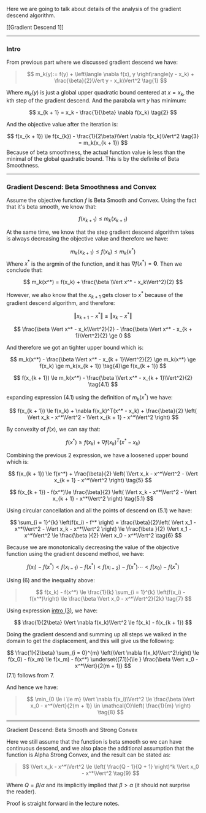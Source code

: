 Here we are going to talk about details of the analysis of the gradient descend algorithm. 

[[Gradient Descend 1]]


---
### Intro
From previous part where we discussed gradient descend we have: 
> $$
> m_k(y):=
> f(y) + \left\langle
> \nabla f(x), y
> \right\rangle(y - x_k) + 
> \frac{\beta}{2}\Vert y - x_k\Vert^2
> \tag{1}
> $$

Where $m_k(y)$ is just a global upper quadratic bound centered at $x = x_k$, the kth step of the gradient descend. And the parabola wrt $y$ has minimum: 

$$
x_{k + 1} = 
x_k - \frac{1}{\beta} \nabla f(x_k)
\tag{2}
$$

And the objective value after the iteration is: 

$$
f(x_{k + 1}) \le
f(x_{k}) - \frac{1}{2\beta}\Vert \nabla f(x_k)\Vert^2
\tag{3} = m_k(x_{k + 1})
$$
Because of beta smoothness, the actual function value is less than the minimal of the global quadratic bound. This is by the definite of Beta Smoothness.

---
### Gradient Descend: Beta Smoothness and Convex

Assume the objective function $f$ is Beta Smooth and Convex. Using the fact that it's beta smooth, we know that: 

$$
f(x_{k + 1}) \le m_k(x_{k + 1})
$$

At the same time, we know that the step gradient descend algorithm takes is always decreasing the objective value and therefore we have: 

$$
m_k(x_{k + 1}) \le f(x_k) \le m_k(x^*)
$$
Where $x^*$ is the argmin of the function, and it has $\nabla f(x^*) = \mathbf{0}$. Then  we conclude that: 

$$
m_k(x^*) = f(x_k) + \frac{\beta \Vert x^* - x_k\Vert^2}{2}
$$

However, we also know that the $x_{k + 1}$ gets closer to $x^*$ because of the gradient descend algorithm, and therefore: 

$$
\Vert x_{k+ 1} - x^*\Vert \le \Vert x_{k} - x^*\Vert
$$

$$
\frac{\beta \Vert x^* - x_k\Vert^2}{2} - 
\frac{\beta \Vert x^* - x_{k + 1}\Vert^2}{2} \ge 0
$$

And therefore we got an tighter upper bound which is: 

$$
m_k(x^*) - \frac{\beta \Vert x^* - x_{k + 1}\Vert^2}{2} \ge m_k(x^*) \ge f(x_k) \ge m_k(x_{k + 1}) \tag{4}\ge f(x_{k + 1})
$$

$$
f(x_{k + 1}) \le m_k(x^*) - \frac{\beta \Vert x^* - x_{k + 1}\Vert^2}{2} \tag{4.1}
$$

expanding expression (4.1) using the definition of $m_k(x^*)$ we have: 

$$
f(x_{k + 1}) \le f(x_k) + \nabla f(x_k)^T(x^* - x_k) + \frac{\beta}{2}
\left(
    \Vert x_k - x^*\Vert^2 - \Vert x_{k + 1} - x^*\Vert^2
\right)
$$

By convexity of $f(x)$, we can say that: 

$$
f(x^*) \ge f(x_k) + \nabla f(x_k)^T(x^* - x_k)
$$

Combining the previous 2 expression, we have a loosened upper bound which is: 

$$
f(x_{k + 1}) \le f(x^*) + \frac{\beta}{2}
\left(
    \Vert x_k - x^*\Vert^2 - \Vert x_{k + 1} - x^*\Vert^2
\right)
\tag{5}
$$

$$
f(x_{k + 1}) - f(x^*)\le \frac{\beta}{2}
\left(
    \Vert x_k - x^*\Vert^2 - \Vert x_{k + 1} - x^*\Vert^2
\right)
\tag{5.1}
$$

Using circular cancellation and all the points of descend on (5.1) we have: 

$$
\sum_{i = 1}^{k} \left(f(x_i) - f^* \right) = 
\frac{\beta}{2}\left(
    \Vert x_1 - x^*\Vert^2 - \Vert x_k - x^*\Vert^2
\right)
\le
\frac{\beta }{2} \Vert x_1 - x^*\Vert^2
\le
\frac{\beta }{2} \Vert x_0 - x^*\Vert^2
\tag{6}
$$

Because we are monotonically decreasing the value of the objective function using the gradient descend method, we have: 

$$
f(x_{i}) - f(x^*) < f(x_{i - 1})  - f(x^*) < f(x_{i - 2}) - f(x^*) \cdots < f(x_0) - f(x^*)
$$

Using (6) and the inequality above: 

> $$
> f(x_k) - f(x^*) \le \frac{1}{k} 
> \sum_{i = 1}^{k} \left(f(x_i) - f(x^*)\right) 
> \le 
> \frac{\beta \Vert x_0 - x^*\Vert^2}{2k} 
> \tag{7}
> $$

Using expression [intro (3)](Gradient%20Descend%202.md#intro), we have: 

$$
\frac{1}{2\beta} \Vert \nabla f(x_k)\Vert^2 \le 
f(x_k) - f(x_{k + 1})
$$

Doing the gradient descend and summing up all steps we walked in the domain to get the displacement, and this will give us the following: 

$$
\frac{1}{2\beta} \sum_{i = 0}^{m} \left(\Vert \nabla f(x_k)\Vert^2\right)
\le f(x_0) - f(x_m) \le f(x_m) - f(x^*) \underset{(7.1)}{\le }
\frac{\beta \Vert x_0 - x^*\Vert}{2(m + 1)}
$$
(7.1) follows from 7. 

And hence we have: 

> $$
> \min_{0 \le i \le m} \Vert \nabla f(x_i)\Vert^2 \le \frac{\beta \Vert x_0 - x^*\Vert}{2(m + 1)} \in 
> \mathcal{O}\left(
>     \frac{1}{m}
> \right) \tag{8}
> $$

---
Gradient Descend: Beta Smooth and Strong Convex

Here we still assume that the function is beta smooth so we can have continuous descend, and we also place the additional assumption that the function is Alpha Strong Convex, and the result can be stated as: 

> $$
> \Vert x_k - x^*\Vert^2 \le \left(
> \frac{Q - 1}{Q + 1}
> \right)^k \Vert x_0 - x^*\Vert^2 \tag{9}
> $$

Where $Q = \beta/\alpha$ and its implicitly implied that $\beta > \alpha$ (it should not surprise the reader). 

Proof is straight forward in the lecture notes. 
